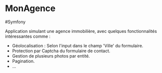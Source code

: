 # MonAgence

#Symfony

Application simulant une agence immobilière, avec quelques fonctionnalités intéressantes comme :

- Géolocalisation : Selon l'input dans le champ 'Ville' du formulaire.
- Protection par Captcha du formulaire de contact.
- Gestion de plusieurs photos par entité.
- Pagination.
- ...
